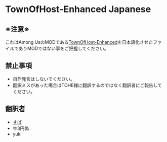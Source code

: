 # TownOfHost-Enhanced Japanese
## ※注意※
これはAmong UsのMODである[TownOfHost-Enhanced](https://github.com/EnhancedNetwork/TownofHost-Enhanced)を日本語化させたファイルでありMODではない事をご把握してください。
## 禁止事項
- 自作発言はしないでください。
- 翻訳ミスがあった場合はTOHE様に翻訳するのではなく翻訳者にご報告してください。
## 翻訳者
- [すぱ](https://github.com/Xx-SuperBall-xX)
- 牛3円偽
- yuki
